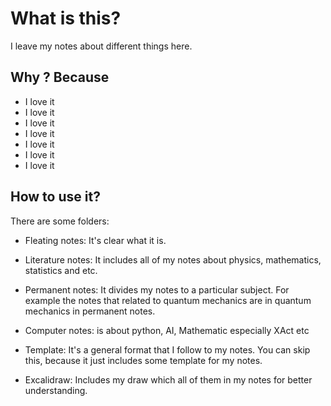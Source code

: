 # What is this?
I leave my notes about different things here. 

## Why ? Because
 - I love it
 - I love it
 - I love it
 - I love it
 - I love it
 - I love it
 - I love it
 
 
 
 
## How to use it?
 
There are some folders:
 
- Fleating notes: It's clear what it is.

- Literature notes: It includes all of my notes about physics, mathematics, statistics and etc.

- Permanent notes: It divides my notes to a particular subject. For example the notes that related to quantum mechanics are in quantum mechanics in permanent notes.

- Computer notes: is about python, AI, Mathematic especially XAct etc

- Template: It's a general format that I follow to my notes. You can skip this, because it just includes some template for my notes.

- Excalidraw: Includes my draw which all of them in my notes for better understanding.

